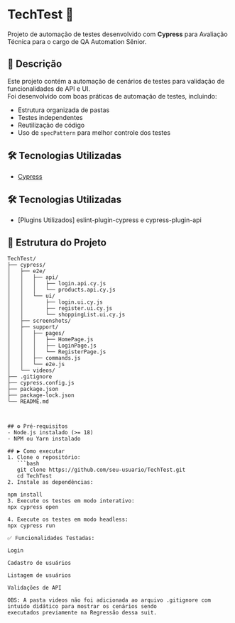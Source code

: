 
# TechTest 🚀

Projeto de automação de testes desenvolvido com **Cypress** para Avaliação Técnica para o cargo de QA Automation Sênior.

## 📌 Descrição
Este projeto contém a automação de cenários de testes para validação de funcionalidades de API e UI.  
Foi desenvolvido com boas práticas de automação de testes, incluindo:
- Estrutura organizada de pastas
- Testes independentes
- Reutilização de código
- Uso de `specPattern` para melhor controle dos testes

## 🛠 Tecnologias Utilizadas
- [Cypress](https://www.cypress.io/)  

## 🛠 Tecnologias Utilizadas
- [Plugins Utilizados] eslint-plugin-cypress e cypress-plugin-api

## 📂 Estrutura do Projeto

```text
TechTest/
├── cypress/
│   ├── e2e/
│   │   ├── api/
│   │   │   ├── login.api.cy.js
│   │   │   └── products.api.cy.js
│   │   └── ui/
│   │       ├── login.ui.cy.js
│   │       ├── register.ui.cy.js
│   │       └── shoppingList.ui.cy.js
│   ├── screenshots/
│   ├── support/
│   │   ├── pages/
│   │   │   ├── HomePage.js
│   │   │   ├── LoginPage.js
│   │   │   └── RegisterPage.js
│   │   ├── commands.js
│   │   └── e2e.js
│   └── videos/
├── .gitignore
├── cypress.config.js
├── package.json
├── package-lock.json
└── README.md



## ⚙️ Pré-requisitos
- Node.js instalado (>= 18)
- NPM ou Yarn instalado

## ▶️ Como executar
1. Clone o repositório:
   ```bash
   git clone https://github.com/seu-usuario/TechTest.git
   cd TechTest
2. Instale as dependências:

npm install
3. Execute os testes em modo interativo:
npx cypress open

4. Execute os testes em modo headless:
npx cypress run

✅ Funcionalidades Testadas:

Login

Cadastro de usuários

Listagem de usuários

Validações de API

OBS: A pasta videos não foi adicionada ao arquivo .gitignore com intuido didático para mostrar os cenários sendo
executados previamente na Regressão dessa suit. 